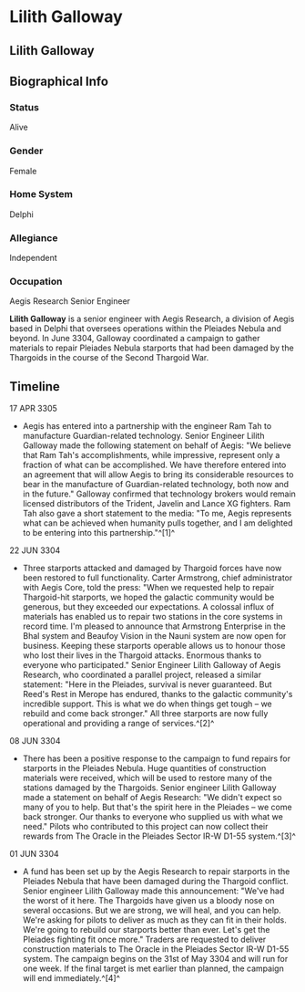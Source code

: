 # Lilith Galloway
## Lilith Galloway

		

## Biographical Info

### Status

Alive

### Gender

Female

### Home System

Delphi

### Allegiance

Independent

### Occupation

Aegis Research Senior Engineer

**Lilith Galloway** is a senior engineer with Aegis Research, a division of Aegis based in Delphi that oversees operations within the Pleiades Nebula and beyond. In June 3304, Galloway coordinated a campaign to gather materials to repair Pleiades Nebula starports that had been damaged by the Thargoids in the course of the Second Thargoid War. 

## Timeline

17 APR 3305

- Aegis has entered into a partnership with the engineer Ram Tah to manufacture Guardian-related technology. Senior Engineer Lilith Galloway made the following statement on behalf of Aegis: "We believe that Ram Tah's accomplishments, while impressive, represent only a fraction of what can be accomplished. We have therefore entered into an agreement that will allow Aegis to bring its considerable resources to bear in the manufacture of Guardian-related technology, both now and in the future." Galloway confirmed that technology brokers would remain licensed distributors of the Trident, Javelin and Lance XG fighters. Ram Tah also gave a short statement to the media: "To me, Aegis represents what can be achieved when humanity pulls together, and I am delighted to be entering into this partnership."^[1]^

22 JUN 3304

- Three starports attacked and damaged by Thargoid forces have now been restored to full functionality. Carter Armstrong, chief administrator with Aegis Core, told the press: "When we requested help to repair Thargoid-hit starports, we hoped the galactic community would be generous, but they exceeded our expectations. A colossal influx of materials has enabled us to repair two stations in the core systems in record time. I'm pleased to announce that Armstrong Enterprise in the Bhal system and Beaufoy Vision in the Nauni system are now open for business. Keeping these starports operable allows us to honour those who lost their lives in the Thargoid attacks. Enormous thanks to everyone who participated." Senior Engineer Lilith Galloway of Aegis Research, who coordinated a parallel project, released a similar statement: "Here in the Pleiades, survival is never guaranteed. But Reed's Rest in Merope has endured, thanks to the galactic community's incredible support. This is what we do when things get tough – we rebuild and come back stronger." All three starports are now fully operational and providing a range of services.^[2]^

08 JUN 3304

- There has been a positive response to the campaign to fund repairs for starports in the Pleiades Nebula. Huge quantities of construction materials were received, which will be used to restore many of the stations damaged by the Thargoids. Senior engineer Lilith Galloway made a statement on behalf of Aegis Research: "We didn't expect so many of you to help. But that's the spirit here in the Pleiades – we come back stronger. Our thanks to everyone who supplied us with what we need." Pilots who contributed to this project can now collect their rewards from The Oracle in the Pleiades Sector IR-W D1-55 system.^[3]^

01 JUN 3304

- A fund has been set up by the Aegis Research to repair starports in the Pleiades Nebula that have been damaged during the Thargoid conflict. Senior engineer Lilith Galloway made this announcement: "We've had the worst of it here. The Thargoids have given us a bloody nose on several occasions. But we are strong, we will heal, and you can help. We're asking for pilots to deliver as much as they can fit in their holds. We're going to rebuild our starports better than ever. Let's get the Pleiades fighting fit once more." Traders are requested to deliver construction materials to The Oracle in the Pleiades Sector IR-W D1-55 system. The campaign begins on the 31st of May 3304 and will run for one week. If the final target is met earlier than planned, the campaign will end immediately.^[4]^